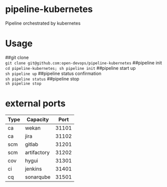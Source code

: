 # pipeline-kubernetes
Pipeline orchestrated by kubernetes

# Usage
##git clone  
```git clone git@github.com:open-devops/pipeline-kubernetes```
##pipeline init  
```cd pipeline-kubernetes; sh pipeline init```
##pipeline start up  
```sh pipeline up```
##pipeline status confirmation  
```sh pipeline status```
##pipeline stop  
```sh pipeline stop```

# external ports
Type | Capacity | Port|
-----|----------|-----|
ca   | wekan    |31101              |
ca            | jira              |   31102 |
scm | gitlab | 31201 |
scm |artifactory|31202|
cov|hygui|31301|
ci|jenkins|31401|
cq|sonarqube|31501|
